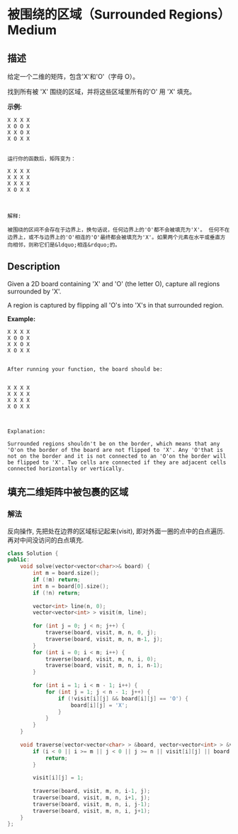 # 被围绕的区域（Surrounded Regions）Medium
## 描述
给定一个二维的矩阵，包含'X'和'O'（字母 O）。

找到所有被 'X' 围绕的区域，并将这些区域里所有的'O' 用 'X' 填充。

**示例:**
```
X X X X
X O O X
X X O X
X O X X


运行你的函数后，矩阵变为：

X X X X
X X X X
X X X X
X O X X



解释:

被围绕的区间不会存在于边界上，换句话说，任何边界上的'O'都不会被填充为'X'。 任何不在边界上，或不与边界上的'O'相连的'O'最终都会被填充为'X'。如果两个元素在水平或垂直方向相邻，则称它们是&ldquo;相连&rdquo;的。
```

## Description
Given a 2D board containing 'X' and 'O' (the letter O), capture all regions surrounded by
 'X'.

A region is captured by flipping all 'O's into 'X's in that surrounded region.

**Example:**
```
X X X X
X O O X
X X O X
X O X X


After running your function, the board should be:


X X X X
X X X X
X X X X
X O X X



Explanation:

Surrounded regions shouldn't be on the border, which means that any 'O'on the border of the board are not flipped to 'X'. Any 'O'that is not on the border and it is not connected to an 'O'on the border will be flipped to 'X'. Two cells are connected if they are adjacent cells connected horizontally or vertically.
```


## 填充二维矩阵中被包裹的区域
### 解法
反向操作, 先把处在边界的区域标记起来(visit), 即对外面一圈的点中的白点遍历. 再对中间没访问的白点填充.
```c++
class Solution {
public:
    void solve(vector<vector<char>>& board) {
        int m = board.size();
        if (!m) return;
        int n = board[0].size();
        if (!n) return;
        
        vector<int> line(n, 0);
        vector<vector<int> > visit(m, line);
        
        for (int j = 0; j < n; j++) {
            traverse(board, visit, m, n, 0, j);
            traverse(board, visit, m, n, m-1, j);
        }
        for (int i = 0; i < m; i++) {
            traverse(board, visit, m, n, i, 0);
            traverse(board, visit, m, n, i, n-1);
        }
        
        for (int i = 1; i < m - 1; i++) {
            for (int j = 1; j < n - 1; j++) {
                if (!visit[i][j] && board[i][j] == 'O') {
                    board[i][j] = 'X';
                }
            }
        }
    }
    
    void traverse(vector<vector<char> > &board, vector<vector<int> > &visit, int m, int n, int i, int j) {
        if (i < 0 || i >= m || j < 0 || j >= n || visit[i][j] || board[i][j] == 'X') {
            return;
        }
        
        visit[i][j] = 1;
        
        traverse(board, visit, m, n, i-1, j);
        traverse(board, visit, m, n, i+1, j);
        traverse(board, visit, m, n, i, j-1);
        traverse(board, visit, m, n, i, j+1);
    }
};
```